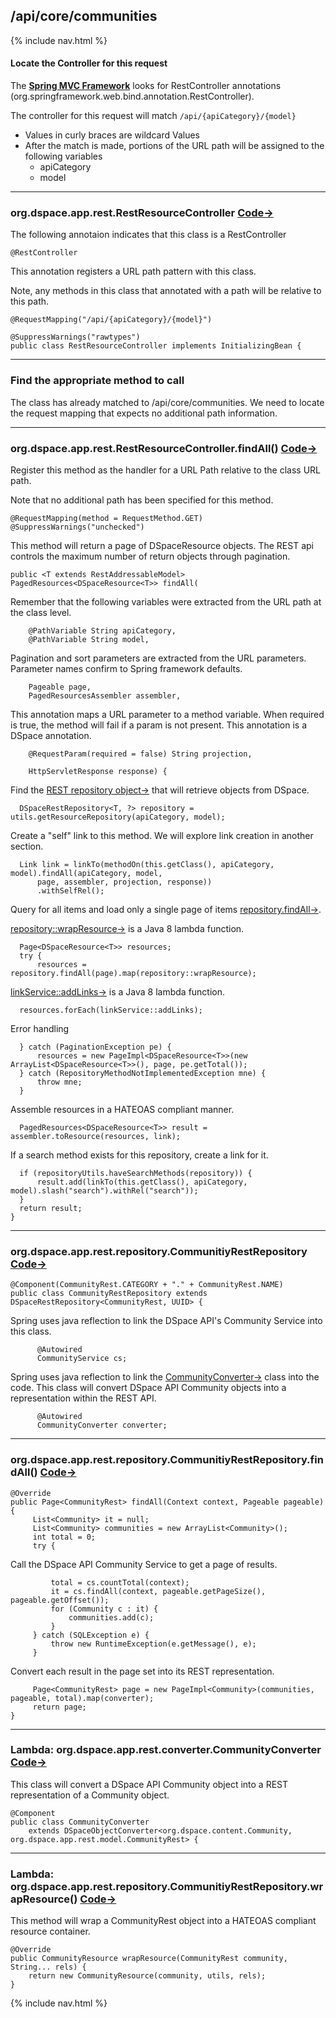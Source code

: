 ## /api/core/communities
{% include nav.html %}
#### Locate the Controller for this request
The __[Spring MVC Framework](https://docs.spring.io/spring/docs/current/spring-framework-reference/web.htm)__ looks for RestController annotations (org.springframework.web.bind.annotation.RestController).

The controller for this request will match `/api/{apiCategory}/{model}`
- Values in curly braces are wildcard Values
- After the match is made, portions of the URL path will be assigned to the following variables
  - apiCategory
  - model

---
### org.dspace.app.rest.RestResourceController [Code&rarr;](https://github.com/DSpace/DSpace/blob/master/dspace-spring-rest/src/main/java/org/dspace/app/rest/RestResourceController.java#L84-L87")

The following annotaion indicates that this class is a RestController
```
@RestController
```
This annotation registers a URL path pattern with this class.

Note, any methods in this class that annotated with a path will be relative to this path.
```
@RequestMapping("/api/{apiCategory}/{model}")
```
```
@SuppressWarnings("rawtypes")
public class RestResourceController implements InitializingBean {
```

---

### Find the appropriate method to call

The class has already matched to /api/core/communities.  We need to locate the request mapping that expects no additional path information.

---
### org.dspace.app.rest.RestResourceController.findAll() [Code&rarr;](https://github.com/DSpace/DSpace/blob/master/dspace-spring-rest/src/main/java/org/dspace/app/rest/RestResourceController.java#L769-L787")

Register this method as the handler for a URL Path relative to the class URL path.  

Note that no additional path has been specified for this method.
```
@RequestMapping(method = RequestMethod.GET)
@SuppressWarnings("unchecked")
```
This method will return a page of DSpaceResource objects.
The REST api controls the maximum number of return objects through pagination.
```
public <T extends RestAddressableModel> PagedResources<DSpaceResource<T>> findAll(
```
Remember that the following variables were extracted from the URL path at the class level.
```
    @PathVariable String apiCategory,
    @PathVariable String model,
```
Pagination and sort parameters are extracted from the URL parameters.
Parameter names confirm to Spring framework defaults.
```
    Pageable page,
    PagedResourcesAssembler assembler,
```
This annotation maps a URL parameter to a method variable.
When required is true, the method will fail if a param is not present.
This annotation is a DSpace annotation.
```
    @RequestParam(required = false) String projection,
```
```
    HttpServletResponse response) {
```
Find the [REST repository object&rarr;](#rep) that will retrieve objects from DSpace.
```
  DSpaceRestRepository<T, ?> repository = utils.getResourceRepository(apiCategory, model);
```
Create a "self" link to this method.
We will explore link creation in another section.
```
  Link link = linkTo(methodOn(this.getClass(), apiCategory, model).findAll(apiCategory, model,
      page, assembler, projection, response))
      .withSelfRel();
```
Query for all items and load only a single page of items [repository.findAll&rarr;](#repfind).

[repository::wrapResource&rarr;](#wrap) is a Java 8 lambda function.

```
  Page<DSpaceResource<T>> resources;
  try {
      resources = repository.findAll(page).map(repository::wrapResource);
```
[linkService::addLinks&rarr;](#tbd) is a Java 8 lambda function.
```
  resources.forEach(linkService::addLinks);
```
Error handling
```
  } catch (PaginationException pe) {
      resources = new PageImpl<DSpaceResource<T>>(new ArrayList<DSpaceResource<T>>(), page, pe.getTotal());
  } catch (RepositoryMethodNotImplementedException mne) {
      throw mne;
  }
```
Assemble resources in a HATEOAS compliant manner.
```
  PagedResources<DSpaceResource<T>> result = assembler.toResource(resources, link);
```
If a search method exists for this repository, create a link for it.
```
  if (repositoryUtils.haveSearchMethods(repository)) {
      result.add(linkTo(this.getClass(), apiCategory, model).slash("search").withRel("search"));
  }
  return result;
}
```
---
### <a name="rep"></a>org.dspace.app.rest.repository.CommunitiyRestRepository [Code&rarr;](https://github.com/DSpace/DSpace/blob/master/dspace-spring-rest/src/main/java/org/dspace/app/rest/repository/CommunityRestRepository.java#L37)
```
@Component(CommunityRest.CATEGORY + "." + CommunityRest.NAME)
public class CommunityRestRepository extends DSpaceRestRepository<CommunityRest, UUID> {

```
Spring uses java reflection to link the DSpace API's Community Service into this class.
```
      @Autowired
      CommunityService cs;

```
Spring uses java reflection to link the [CommunityConverter&rarr;](#tbd) class into the code.
This class will convert DSpace API Community objects into a representation within the REST API.
```
      @Autowired
      CommunityConverter converter;
```
---
### <a name="repfind"></a>org.dspace.app.rest.repository.CommunitiyRestRepository.findAll() [Code&rarr;](https://github.com/DSpace/DSpace/blob/master/dspace-spring-rest/src/main/java/org/dspace/app/rest/repository/CommunityRestRepository.java#L63-L79)
```
@Override
public Page<CommunityRest> findAll(Context context, Pageable pageable) {
     List<Community> it = null;
     List<Community> communities = new ArrayList<Community>();
     int total = 0;
     try {
```
Call the DSpace API Community Service to get a page of results.
```      
         total = cs.countTotal(context);
         it = cs.findAll(context, pageable.getPageSize(), pageable.getOffset());
         for (Community c : it) {
             communities.add(c);
         }
     } catch (SQLException e) {
         throw new RuntimeException(e.getMessage(), e);
     }
```
Convert each result in the page set into its REST representation.
```     
     Page<CommunityRest> page = new PageImpl<Community>(communities, pageable, total).map(converter);
     return page;
}
```
---
### <a name="convert"></a>Lambda: org.dspace.app.rest.converter.CommunityConverter [Code&rarr;](https://github.com/DSpace/DSpace/blob/master/dspace-spring-rest/src/main/java/org/dspace/app/rest/converter/CommunityConverter.java#L27-L29)
This class will convert a DSpace API Community object into a REST representation of a Community object.
```
@Component
public class CommunityConverter
    extends DSpaceObjectConverter<org.dspace.content.Community, org.dspace.app.rest.model.CommunityRest> {
```
---
### <a name="wrap"></a>Lambda: org.dspace.app.rest.repository.CommunitiyRestRepository.wrapResource() [Code&rarr;](https://github.com/DSpace/DSpace/blob/master/dspace-spring-rest/src/main/java/org/dspace/app/rest/repository/CommunityRestRepository.java#L121-L124)
This method will wrap a CommunityRest object into a HATEOAS compliant resource container.
```
@Override
public CommunityResource wrapResource(CommunityRest community, String... rels) {
    return new CommunityResource(community, utils, rels);
}
```  
{% include nav.html %}
